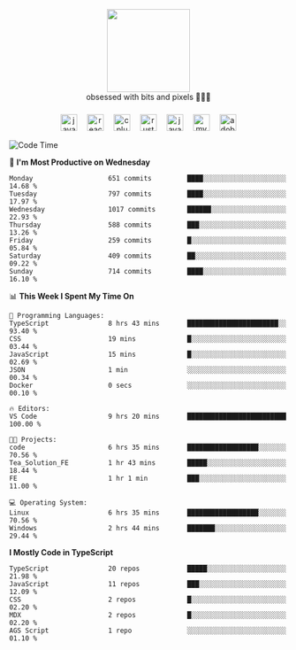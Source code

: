 


  <div align="center">
    
   <img src = "https://i.postimg.cc/W1R4TF4j/d6kpuve-c97567cf-518b-4b86-a271-5c89d88d22f7.gif"  width=150px height=150px />
 </div>

<div align="center">
  obsessed with bits and pixels 🧑‍💻🎨
</div>

  ###
<div align="center">
 <img src="https://cdn.jsdelivr.net/gh/devicons/devicon/icons/javascript/javascript-original.svg" height="30" alt="javascript logo"  />
  <img width="10" />
  <img src="https://cdn.jsdelivr.net/gh/devicons/devicon/icons/react/react-original.svg" height="30" alt="react logo"  />
  <img width="10" />
   <!--<img src="https://cdn.jsdelivr.net/gh/devicons/devicon/icons/nodejs/nodejs-original.svg" height="30" alt="nodejs logo"  />
  <img width="10" />
 <img src="https://cdn.jsdelivr.net/gh/devicons/devicon/icons/flutter/flutter-original.svg" height="30" alt="flutter logo"  />
 <img width="10" />-->
  <img src="https://cdn.jsdelivr.net/gh/devicons/devicon/icons/cplusplus/cplusplus-original.svg" height="30" alt="cpluplus logo"  />
  <img width="10" />
    <img src="https://cdn.jsdelivr.net/gh/devicons/devicon/icons/rust/rust-original.svg" height="30" alt="rust logo"  />
  <img width="10" />
  <img src="https://cdn.jsdelivr.net/gh/devicons/devicon/icons/java/java-original.svg" height="30" alt="java logo"  />
  <img width="10" />
  <img src="https://skillicons.dev/icons?i=mysql" height="30" alt="mysql logo"  />
  <img width="10" />
  <img src="https://skillicons.dev/icons?i=pr" height="30" alt="adobepremierepro logo"  />
</div>

<!--START_SECTION:waka-->
![Code Time](http://img.shields.io/badge/Code%20Time-2%2C349%20hrs%2058%20mins-blue)

📅 **I'm Most Productive on Wednesday** 

```text
Monday                   651 commits         ████░░░░░░░░░░░░░░░░░░░░░   14.68 % 
Tuesday                  797 commits         ████░░░░░░░░░░░░░░░░░░░░░   17.97 % 
Wednesday                1017 commits        ██████░░░░░░░░░░░░░░░░░░░   22.93 % 
Thursday                 588 commits         ███░░░░░░░░░░░░░░░░░░░░░░   13.26 % 
Friday                   259 commits         █░░░░░░░░░░░░░░░░░░░░░░░░   05.84 % 
Saturday                 409 commits         ██░░░░░░░░░░░░░░░░░░░░░░░   09.22 % 
Sunday                   714 commits         ████░░░░░░░░░░░░░░░░░░░░░   16.10 % 
```


📊 **This Week I Spent My Time On** 

```text
💬 Programming Languages: 
TypeScript               8 hrs 43 mins       ███████████████████████░░   93.40 % 
CSS                      19 mins             █░░░░░░░░░░░░░░░░░░░░░░░░   03.44 % 
JavaScript               15 mins             █░░░░░░░░░░░░░░░░░░░░░░░░   02.69 % 
JSON                     1 min               ░░░░░░░░░░░░░░░░░░░░░░░░░   00.34 % 
Docker                   0 secs              ░░░░░░░░░░░░░░░░░░░░░░░░░   00.10 % 

🔥 Editors: 
VS Code                  9 hrs 20 mins       █████████████████████████   100.00 % 

🐱‍💻 Projects: 
code                     6 hrs 35 mins       ██████████████████░░░░░░░   70.56 % 
Tea_Solution_FE          1 hr 43 mins        █████░░░░░░░░░░░░░░░░░░░░   18.44 % 
FE                       1 hr 1 min          ███░░░░░░░░░░░░░░░░░░░░░░   11.00 % 

💻 Operating System: 
Linux                    6 hrs 35 mins       ██████████████████░░░░░░░   70.56 % 
Windows                  2 hrs 44 mins       ███████░░░░░░░░░░░░░░░░░░   29.44 % 
```

**I Mostly Code in TypeScript** 

```text
TypeScript               20 repos            █████░░░░░░░░░░░░░░░░░░░░   21.98 % 
JavaScript               11 repos            ███░░░░░░░░░░░░░░░░░░░░░░   12.09 % 
CSS                      2 repos             █░░░░░░░░░░░░░░░░░░░░░░░░   02.20 % 
MDX                      2 repos             █░░░░░░░░░░░░░░░░░░░░░░░░   02.20 % 
AGS Script               1 repo              ░░░░░░░░░░░░░░░░░░░░░░░░░   01.10 % 
```




<!--END_SECTION:waka-->
